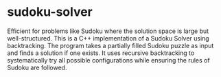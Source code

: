 # sudoku-solver
Efficient for problems like Sudoku where the solution space is large but well-structured.
This is a C++ implementation of a Sudoku Solver using backtracking. The program takes a partially filled Sudoku puzzle as input and finds a solution if one exists. It uses recursive backtracking to systematically try all possible configurations while ensuring the rules of Sudoku are followed.
